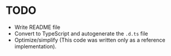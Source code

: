 # TODO

- Write README file
- Convert to TypeScript and autogenerate the `.d.ts` file
- Optimize/simplify (This code was written only as a reference
  implementation).
